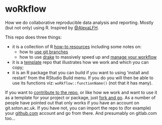 # woRkflow

How we do collaborative reproducible data analysis and reporting. Mostly (but not only) using R. Inspired by [@AlexaLFH](https://twitter.com/AlexaLFH/status/1261633918782013440).

This repo does three things:

 * it is a collection of R [how-to resources](resources.md) including some notes on:
   * how to [use git branches](gitBranches.md) 
   * how to use [drake](https://docs.ropensci.org/drake/) to massively speed up and [manage your workflow](https://milesmcbain.xyz/the-drake-post/)
 * it is a [template](repoAsATemplate.md) repo that illustrates how we work and which you can copy;
 * it is an R package that you can build if you want to using 'install and restart' from the RStudio Build menu. If you do you will then be able to use its functions viz: `woRkflow::functionName()` (not that it has many).

If you want to [contribute to the repo](CONTRIBUTING.md), or like how we work and want to use it as a template for your project or package, just [fork and go](https://happygitwithr.com/fork-and-clone.html). As a number of people have pointed out that only works if you have an account on git.soton.ac.uk. If you have not, you can import the repo to (for example) your  [github.com](https://github.com/new/import) account and go from there. And presumably on gitlab.com too...
